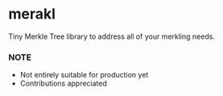 # merakl
Tiny Merkle Tree library to address all of your merkling needs. 

### NOTE
- Not entirely suitable for production yet
- Contributions appreciated


